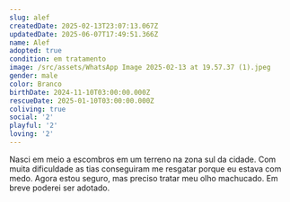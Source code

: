 ```yaml
---
slug: alef
createdDate: 2025-02-13T23:07:13.067Z
updatedDate: 2025-06-07T17:49:51.366Z
name: Alef
adopted: true
condition: em tratamento
image: /src/assets/WhatsApp Image 2025-02-13 at 19.57.37 (1).jpeg
gender: male
color: Branco
birthDate: 2024-11-10T03:00:00.000Z
rescueDate: 2025-01-10T03:00:00.000Z
coliving: true
social: '2'
playful: '2'
loving: '2'
---
```


Nasci em meio a escombros em um terreno na zona sul da cidade. Com muita dificuldade as tias conseguiram me resgatar porque eu estava com medo. Agora estou seguro, mas preciso tratar meu olho machucado. Em breve poderei ser adotado.
